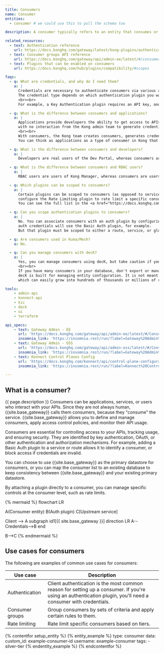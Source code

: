 ```yaml
---
title: Consumers
name: Consumer
entities:
  - consumer # we could use this to pull the schema too

description: A consumer typically refers to an entity that consumes or uses the APIs managed by Kong Gateway.

related_resources:
  - text: Authentication reference
    url: https://docs.konghq.com/gateway/latest/kong-plugins/authentication/reference/
  - text: Consumer groups API reference
    url: https://docs.konghq.com/gateway/api/admin-ee/latest/#/consumer_groups
  - text: Plugins that can be enabled on consumers
    url: https://docs.konghq.com/hub/plugins/compatibility/#scopes

faqs:
  - q: What are credentials, and why do I need them?
    a: |
      Credentials are necessary to authenticate consumers via various authentication mechanisms.
      The credential type depends on which authentication plugin you want to use.
      <br><br>
      For example, a Key Authentication plugin requires an API key, and a Basic Auth plugin requires a username and password pair.

  - q: What is the difference between consumers and applications?
    a: |
      Applications provide developers the ability to get access to APIs managed by Kong Gateway or Konnect
      with no interaction from the Kong admin team to generate credentials required.
      <br><br>
      With consumers, the Kong team creates consumers, generates credentials and needs to share them with the developers that need access to the APIs.
      You can think as applications as a type of consumer in Kong that allows developers to automatically obtain credentials for and subscribe to the required APIs.

  - q: What is the difference between consumers and developers?
    a: |
      Developers are real users of the Dev Portal, whereas consumers are abstractions.

  - q: What is the difference between consumers and RBAC users?
    a: |
      RBAC users are users of Kong Manager, whereas consumers are users (real or abstract) of the Gateway itself.

  - q: Which plugins can be scoped to consumers?
    a: |
      Certain plugins can be scoped to consumers (as opposed to services, routes, or globally). For example, you might want to
      configure the Rate Limiting plugin to rate limit a specific consumer, or use the Request Transformer plugin to edit requests for that consumer.
      You can see the full list in the <a href="https://docs.konghq.com/hub/plugins/compatibility/#scopes">plugin scopes compatibility reference</a>.

  - q: Can you scope authentication plugins to consumers?
    a: |
      No. You can associate consumers with an auth plugin by configuring credentials - a consumer with basic
      auth credentials will use the Basic Auth plugin, for example.
      But that plugin must be scoped to either a route, service, or globally, so that the consumer can access it.

  - q: Are consumers used in Kuma/Mesh?
    a: No.

  - q: Can you manage consumers with decK?
    a: |
      Yes, you can manage consumers using decK, but take caution if you have a large number of consumers.
      <br><br>
      If you have many consumers in your database, don't export or manage them using decK.
      decK is built for managing entity configuration. It is not meant for end user data,
      which can easily grow into hundreds of thousands or millions of records.

tools:
    - admin-api
    - konnect-api
    - kic
    - deck
    - ui
    - terraform

api_specs:
    - text: Gateway Admin - EE
      url: 'https://docs.konghq.com/gateway/api/admin-ee/latest/#/Consumers'
      insomnia_link: 'https://insomnia.rest/run/?label=Gateway%20Admin%20Enterprise%20API&uri=https%3A%2F%2Fraw.githubusercontent.com%2FKong%2Fdocs.konghq.com%2Fmain%2Fapi-specs%2FGateway-EE%2Flatest%2Fkong-ee.yaml'
    - text: Gateway Admin - OSS
      url: 'https://docs.konghq.com/gateway/api/admin-oss/latest/#/Consumers'
      insomnia_link: 'https://insomnia.rest/run/?label=Gateway%20Admin%20OSS%20API&uri=https%3A%2F%2Fraw.githubusercontent.com%2FKong%2Fdocs.konghq.com%2Fmain%2Fapi-specs%2FGateway-OSS%2Flatest%2Fkong-oss.yaml'
    - text: Konnect Control Planes Config
      url: 'https://docs.konghq.com/konnect/api/control-plane-configuration/latest/#/Consumers'
      insomnia_link: 'https://insomnia.rest/run/?label=Konnect%20Control%20Plane%20Config&uri=https%3A%2F%2Fraw.githubusercontent.com%2FKong%2Fdocs.konghq.com%2Fmain%2Fapi-specs%2FKonnect%2Fcontrol-planes-config%2Fcontrol-planes-config.yaml'

---
```


## What is a consumer?

{{ page.description }} Consumers can be applications, services, or users who interact with your APIs.
Since they are not always human, {{site.base_gateway}} calls them consumers, because they "consume" the service.
{{site.base_gateway}} allows you to define and manage consumers, apply access control policies, and monitor their API usage.

Consumers are essential for controlling access to your APIs, tracking usage, and ensuring security.
They are identified by key authentication, OAuth, or other authentication and authorization mechanisms. 
For example, adding a Basic Auth plugin to a service or route allows it to identify a consumer, or block access if credentials are invalid.

You can choose to use {{site.base_gateway}} as the primary datastore for consumers, or you can map the consumer list 
to an existing database to keep consistency between {{site.base_gateway}} and your existing primary datastore.

By attaching a plugin directly to a consumer, you can manage specific controls at the consumer level, such as rate limits.

{% mermaid %}
flowchart LR

A(Consumer entity)
B(Auth plugin)
C[Upstream service]

Client --> A
subgraph id1[{{ site.base_gateway }}]
direction LR
A--Credentials-->B
end

B-->C
{% endmermaid %}

## Use cases for consumers

The following are examples of common use cases for consumers:

|Use case | Description|
|---------|------------|
|Authentication | Client authentication is the most common reason for setting up a consumer. If you're using an authentication plugin, you'll need a consumer with credentials.|
|Consumer groups | Group consumers by sets of criteria and apply certain rules to them.|
|Rate limiting | Rate limit specific consumers based on tiers.|

{% contentfor setup_entity %}
{% entity_example %}
type: consumer
data:
  custom_id: example-consumer-id
  username: example-consumer
  tags:
    - silver-tier
{% endentity_example %}
{% endcontentfor %}
